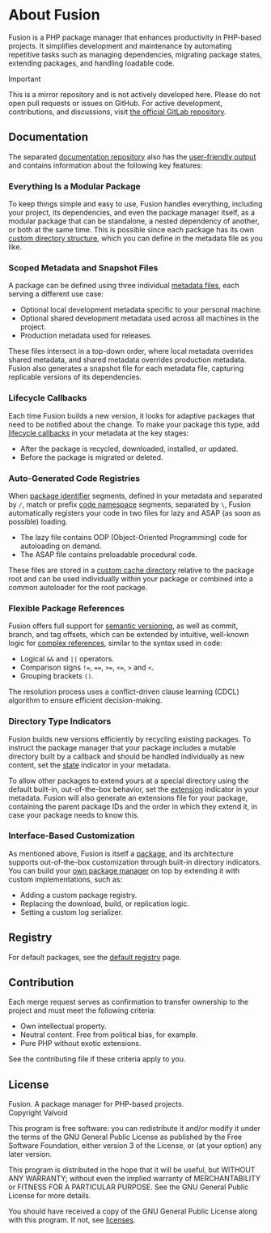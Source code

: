 # About Fusion

Fusion is a PHP package manager that enhances productivity in PHP-based
projects. It simplifies development and maintenance by automating
repetitive tasks such as managing dependencies, migrating package states, extending 
packages, and handling loadable code.

> [!IMPORTANT]
> This is a mirror repository and is not actively developed here. 
> Please do not open pull requests or issues on GitHub. For active 
> development, contributions, and discussions, visit [the official GitLab 
> repository](https://gitlab.com/valvoid/fusion/php/code).

## Documentation

The separated [documentation repository](https://gitlab.com/valvoid/fusion/php/docs)
also has the [user-friendly output](https://valvoid.com/registry/packages/1/fusion-php-package-manager/docs/prologue/fusion) and contains information about the 
following key features:

### Everything Is a Modular Package

To keep things simple and easy to use, Fusion handles everything, including your 
project, its dependencies, and even the package manager itself, as a modular 
package that can be standalone, a nested dependency of another, or both at the 
same time. This is possible since each package has its own [custom directory structure](https://valvoid.com/registry/packages/1/fusion-php-package-manager/docs/package/schema/structure),
which you can define in the metadata file as you like.

### Scoped Metadata and Snapshot Files

A package can be defined using three individual [metadata files](https://valvoid.com/registry/packages/1/fusion-php-package-manager/docs/package/schema/files), 
each serving a different use case:

- Optional local development metadata specific to your personal machine.
- Optional shared development metadata used across all machines in the project.
- Production metadata used for releases.

These files intersect in a top-down order, where local metadata overrides shared 
metadata, and shared metadata overrides production metadata. Fusion also generates 
a snapshot file for each metadata file, capturing replicable versions of its 
dependencies.

### Lifecycle Callbacks

Each time Fusion builds a new version, it looks for adaptive packages that need 
to be notified about the change. To make your package this type, add [lifecycle 
callbacks](https://valvoid.com/registry/packages/1/fusion-php-package-manager/docs/package/schema/lifecycle) 
in your metadata at the key stages:

- After the package is recycled, downloaded, installed, or updated.
- Before the package is migrated or deleted.

### Auto-Generated Code Registries

When [package identifier](https://valvoid.com/registry/packages/1/fusion-php-package-manager/docs/package/schema/primitive#id)
segments, defined in your metadata and separated by `/`, match or prefix [code namespace](https://valvoid.com/registry/packages/1/fusion-php-package-manager/docs/package/schema/code)
segments, separated by `\`, Fusion automatically registers your code in two files
for lazy and ASAP (as soon as possible) loading.

- The lazy file contains OOP (Object-Oriented Programming) code for autoloading on demand.
- The ASAP file contains preloadable procedural code.

These files are stored in a [custom cache directory](https://valvoid.com/registry/packages/1/fusion-php-package-manager/docs/package/schema/structure#cache)
relative to the package root and can be used individually within your package or
combined into a common autoloader for the root package.


### Flexible Package References

Fusion offers full support for [semantic versioning](https://semver.org), as well
as commit, branch, and tag offsets, which can be extended by intuitive, well-known
logic for [complex references](https://valvoid.com/registry/packages/1/fusion-php-package-manager/docs/package/schema/structure#reference),
similar to the syntax used in code:

- Logical `&&` and `||` operators.
- Comparison signs `!=`, `==`, `>=`, `<=`, `>` and `<`.
- Grouping brackets `()`.

The resolution process uses a conflict-driven clause learning (CDCL) algorithm
to ensure efficient decision-making.

### Directory Type Indicators

Fusion builds new versions efficiently by recycling existing packages. To 
instruct the package manager that your package includes a mutable directory built by a 
callback and should be handled individually as new content, set the [state](https://valvoid.com/registry/packages/1/fusion-php-package-manager/docs/package/schema/structure#states) 
indicator in your metadata.

To allow other packages to extend yours at a special directory using the default 
built-in, out-of-the-box behavior, set the [extension](https://valvoid.com/registry/packages/1/fusion-php-package-manager/docs/package/schema/structure#extensions) 
indicator in your metadata. Fusion will also generate an extensions file for your 
package, containing the parent package IDs and the order in which they extend it, 
in case your package needs to know this.

### Interface-Based Customization

As mentioned above, Fusion is itself a [package](https://valvoid.com/registry/packages/1/fusion-php-package-manager), 
and its architecture supports out-of-the-box customization through built-in directory 
indicators. You can build your [own package manager](https://valvoid.com/registry/packages/1/fusion-php-package-manager/docs/extensions/package) 
on top by extending it with custom implementations, such as:

- Adding a custom package registry.
- Replacing the download, build, or replication logic.
- Setting a custom log serializer.

## Registry

For default packages, see the [default registry](https://valvoid.com/registry) page.

## Contribution

Each merge request serves as confirmation to transfer ownership to the project 
and must meet the following criteria:

- Own intellectual property.
- Neutral content. Free from political bias, for example.
- Pure PHP without exotic extensions.

See the contributing file if these criteria apply to you.

## License

Fusion. A package manager for PHP-based projects.  
Copyright Valvoid

This program is free software: you can redistribute it and/or modify it under the 
terms of the GNU General Public License as published by the Free Software Foundation, 
either version 3 of the License, or (at your option) any later version.

This program is distributed in the hope that it will be useful, but WITHOUT ANY 
WARRANTY; without even the implied warranty of MERCHANTABILITY or FITNESS FOR A 
PARTICULAR PURPOSE. See the GNU General Public License for more details.

You should have received a copy of the GNU General Public License along with this 
program. If not, see [licenses](https://www.gnu.org/licenses/).
